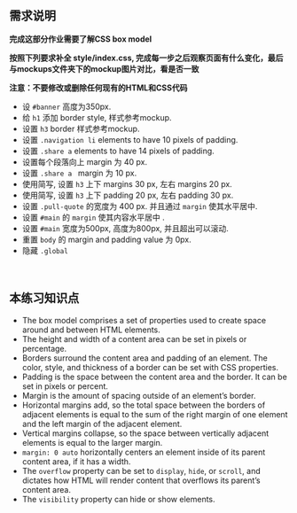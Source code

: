 ## 需求说明

**完成这部分作业需要了解CSS box model** 

**按照下列要求补全 style/index.css, 完成每一步之后观察页面有什么变化，最后与mockups文件夹下的mockup图片对比，看是否一致**

**注意：不要修改或删除任何现有的HTML和CSS代码**

- 设 `#banner` 高度为350px.
- 给 `h1` 添加 border style, 样式参考mockup.
- 设置 `h3` border 样式参考mockup.
- 设置 `.navigation li` elements to have 10 pixels of padding. 
- 设置 `.share a` elements to have 14 pixels of padding.
- 设置每个段落向上 margin 为 40 px.
- 设置 `.share a ` margin 为 10 px.
- 使用简写, 设置 `h3` 上下 margins 30 px, 左右 margins 20 px.
- 使用简写, 设置 `h3` 上下 padding 20 px, 左右 padding 30 px.
- 设置 `.pull-quote` 的宽度为 400 px. 并且通过 `margin` 使其水平居中.
- 设置 `#main` 的 `margin` 使其内容水平居中 .
- 设置 `#main` 宽度为500px, 高度为800px, 并且超出可以滚动.
- 重置 `body` 的 margin and padding value 为 0px. 
- 隐藏 `.global`


<br>
  
## 本练习知识点
- The box model comprises a set of properties used to create space around and between HTML elements.
- The height and width of a content area can be set in pixels or percentage.
- Borders surround the content area and padding of an element. The color, style, and thickness of a border can be set with CSS properties.
- Padding is the space between the content area and the border. It can be set in pixels or percent.
- Margin is the amount of spacing outside of an element’s border.
- Horizontal margins add, so the total space between the borders of adjacent elements is equal to the sum of the right margin of one element and the left margin of the adjacent element.
- Vertical margins collapse, so the space between vertically adjacent elements is equal to the larger margin.
- `margin: 0 auto` horizontally centers an element inside of its parent content area, if it has a width.
- The `overflow` property can be set to `display`, `hide`, or `scroll`, and dictates how HTML will render content that overflows its parent’s content area.
- The `visibility` property can hide or show elements.
